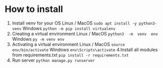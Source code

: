 # How to install
1. Install venv for your OS
Linux / MacOS
 ```sudo apt install -y python3-venv```
 Windows
 ```python -m pip install virtualenv```
2. Creating a virtual environment
Linux / MacOS
 ```python3  -m  venv  env```
 Windows
 ```py -m venv env```
3. Activating a virtual environment
 Linux / MacOS
 ```source  env/bin/activate```
 Windows
 ```env\Scripts\activate```
 4.Install all modules from requirements.txt
 ```pip install -r requirements.txt```
5. Run server
 ```python manage.py runserver```
